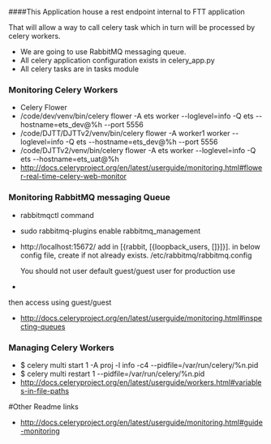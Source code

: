 ####This Application house a rest endpoint internal to FTT application

That will allow a way to call celery task which in turn will be processed by celery workers.

- We are going to use RabbitMQ messaging queue.
- All celery application configuration exists in celery_app.py
- All celery tasks are in tasks module

### Monitoring Celery Workers
 - Celery Flower
 - /code/dev/venv/bin/celery flower -A ets worker --loglevel=info -Q ets --hostname=ets_dev@%h --port 5556
 - /code/DJTT/DJTTv2/venv/bin/celery flower -A worker1 worker --loglevel=info -Q ets --hostname=ets_dev@%h --port 5556
 - /code/DJTTv2/venv/bin/celery flower -A ets worker --loglevel=info -Q ets --hostname=ets_uat@%h
 - http://docs.celeryproject.org/en/latest/userguide/monitoring.html#flower-real-time-celery-web-monitor
 
### Monitoring RabbitMQ messaging Queue
 - rabbitmqctl command
 - sudo rabbitmq-plugins enable rabbitmq_management
 - http://localhost:15672/
    add in [{rabbit, [{loopback_users, []}]}].  in below config file, create if not already exists.
    /etc/rabbitmq/rabbitmq.config
    
    You should not user default guest/guest user for production use

  -   
   then access using guest/guest
 - http://docs.celeryproject.org/en/latest/userguide/monitoring.html#inspecting-queues


### Managing Celery Workers
 - $ celery multi start 1 -A proj -l info -c4 --pidfile=/var/run/celery/%n.pid
 - $ celery multi restart 1 --pidfile=/var/run/celery/%n.pid
 - http://docs.celeryproject.org/en/latest/userguide/workers.html#variables-in-file-paths

#Other Readme links
 - http://docs.celeryproject.org/en/latest/userguide/monitoring.html#guide-monitoring
 
 